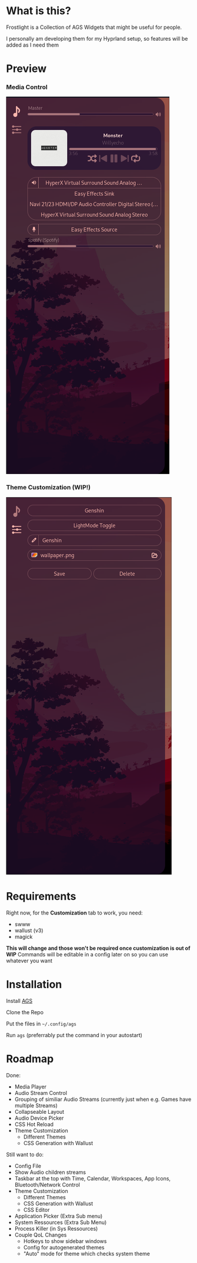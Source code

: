 # What is this?

Frostlight is a Collection of AGS Widgets that might be useful for people.

I personally am developing them for my Hyprland setup, so features will be added as I need them

# Preview

### Media Control

![](assets/20240820_164821_image.png)

### Theme Customization (WIP!)

![](assets/20240820_164838_image.png)

# Requirements

Right now, for the **Customization** tab to work, you need:

- swww
- wallust (v3)
- magick

**This will change and those won't be required once customization is out of WIP**
Commands will be editable in a config later on so you can use whatever you want

# Installation

Install [AGS](https://aylur.github.io/ags-docs/config/installation/)

Clone the Repo

Put the files in `~/.config/ags`

Run `ags` (preferrably put the command in your autostart)

# Roadmap

Done:

- Media Player
- Audio Stream Control
- Grouping of similiar Audio Streams (currently just when e.g. Games have multiple Streams)
- Collapseable Layout
- Audio Device Picker
- CSS Hot Reload
- Theme Customization
  - Different Themes
  - CSS Generation with Wallust

Still want to do:

- Config File
- Show Audio children streams
- Taskbar at the top with Time, Calendar, Workspaces, App Icons, Bluetooth/Network Control
- Theme Customization
  - Different Themes
  - CSS Generation with Wallust
  - CSS Editor
- Application Picker (Extra Sub menu)
- System Ressources (Extra Sub Menu)
- Process Killer (in Sys Ressources)
- Couple QoL Changes
  - Hotkeys to show sidebar windows
  - Config for autogenerated themes
  - "Auto" mode for theme which checks system theme
